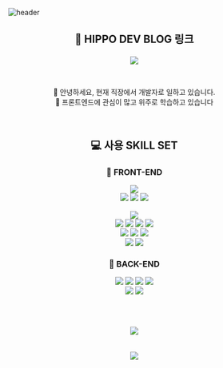 ![header](https://capsule-render.vercel.app/api?type=wave&color=gradient&customColorList=0,2,2,5,30&height=350&section=header&text=Welcome%20To%20Hippo%20DEV&fontSize=50)

## <p align="center">🚕 HIPPO DEV BLOG 링크</p>

<p align="center"><a href="https://jjou33.github.io/" target="_blank"><img src="https://img.shields.io/badge/DEV Blog-색코드?style=flat-square&logo=이미지 이름&logoColor=white"/></a>
</p>
<br>
<p align="center">🙋 안녕하세요, 현재 직장에서 개발자로 일하고 있습니다.<br> 📝 프론트엔드에 관심이 많고 위주로 학습하고 있습니다  </p>
<br>

## <p align="center">💻 사용 SKILL SET</p>

### <p align="center">📗 FRONT-END</p>


<p align="center">
<img src="https://img.shields.io/badge/고도화 프로젝트 진행 중..-8669AE??style=for-the-badge"/> 
<br>
<img src="https://img.shields.io/badge/Vue3.js-4FC08D??style=for-the-badge&logo=Vue.js&logoColor=white"/>
<img src="https://img.shields.io/badge/TypeScript-3178C6??style=for-the-badge&logo=TypeScript&logoColor=white"/>
<img src="https://img.shields.io/badge/Vite-646CFF??style=for-the-badge&logo=Vite&logoColor=white"/>

<br>
<br>
<img src="https://img.shields.io/badge/실무 Skill Set-8669AE??style=for-the-badge"/> 
<br>
<img src="https://img.shields.io/badge/Vue2.js-4FC08D??style=for-the-badge&logo=Vue.js&logoColor=white"/>
<img src="https://img.shields.io/badge/Javscript-F7DF1E??style=for-the-badge&logo=JavaScript&logoColor=white"/> 
<img src="https://img.shields.io/badge/Webpack-8DD6F9??style=for-the-badge&logo=Webpack&logoColor=white"/>
<img src="https://img.shields.io/badge/Babel-F9DC3E??style=for-the-badge&logo=Babel&logoColor=white"/>

<br>
<img src="https://img.shields.io/badge/HTML-E34F26??style=for-the-badge&logo=HTML5&logoColor=white"/>
<img src="https://img.shields.io/badge/CSS-1572B6??style=for-the-badge&logo=CSS3&logoColor=white"/>
<img src="https://img.shields.io/badge/실무 Skill Set-8669AE??style=for-the-badge"/> 
<br>
<img src="https://img.shields.io/badge/React-61DAFB??style=for-the-badge&logo=React&logoColor=white"/>
<img src="https://img.shields.io/badge/개인 학습-8669AE??style=for-the-badge"/>
<br>



</p>

### <p align="center">📒 BACK-END</p>

<p align="center">
<img src="https://img.shields.io/badge/Java-1C9AD6??style=for-the-badge&logo=Java&logoColor=red"/>
<img src="https://img.shields.io/badge/Struts Frame Work-18A497??style=for-the-badge&logo=Framework7&logoColor=white"/>
<img src="https://img.shields.io/badge/Oracle-F80000??style=for-the-badge&logo=Oracle&logoColor=white"/>
<img src="https://img.shields.io/badge/실무-8669AE??style=for-the-badge"/> 
<br>

<img src="https://img.shields.io/badge/SpingBoot-6DB33F??style=for-the-badge&logo=Spring Boot&logoColor=white"/>
<img src="https://img.shields.io/badge/실무 전환 예정-8669AE??style=for-the-badge"/>

<br>

</p>
<br><br>

<p align="center">
  <img align="center" src="https://github-readme-stats.vercel.app/api?username=jjou33&show_icons=true&theme=radical" />
  <br><br><br>
  <a href="https://hits.seeyoufarm.com"><img src="https://hits.seeyoufarm.com/api/count/incr/badge.svg?url=https%3A%2F%2Fgithub.com%2Fjjou33&count_bg=%23D14343&title_bg=%2355DD98&icon=mixcloud.svg&icon_color=%23E7E7E7&title=Visitors&edge_flat=false"/></a>

</p>
